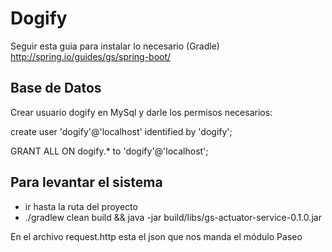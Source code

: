 # Dogify
Seguir esta guia para instalar lo necesario (Gradle) http://spring.io/guides/gs/spring-boot/

Base de Datos
----------------
Crear usuario dogify en MySql y darle los permisos necesarios:

create user 'dogify'@'localhost' identified by 'dogify';

GRANT ALL ON dogify.* to 'dogify'@'localhost';

Para levantar el sistema
----------------
- ir hasta la ruta del proyecto
- ./gradlew clean build && java -jar build/libs/gs-actuator-service-0.1.0.jar


En el archivo request.http esta el json que nos manda el módulo Paseo
